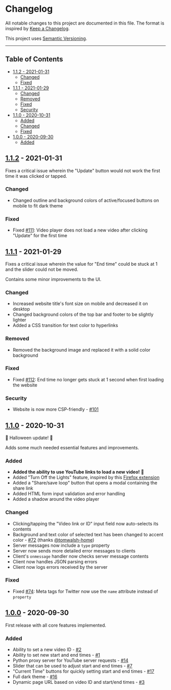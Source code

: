 # Changelog

All notable changes to this project are documented in this file. The format is inspired by [Keep a Changelog](https://keepachangelog.com/en/1.0.0/).

This project uses [Semantic Versioning](https://semver.org/spec/v2.0.0.html).

- - -

## Table of Contents

- [1.1.2 - 2021-01-31](#112---2021-01-31)
    - [Changed](#changed)
    - [Fixed](#fixed)
- [1.1.1 - 2021-01-29](#111---2021-01-29)
    - [Changed](#changed-1)
    - [Removed](#removed)
    - [Fixed](#fixed-1)
    - [Security](#security)
- [1.1.0 - 2020-10-31](#110---2020-10-31)
    - [Added](#added)
    - [Changed](#changed-2)
    - [Fixed](#fixed-2)
- [1.0.0 - 2020-09-30](#100---2020-09-30)
    - [Added](#added-1)

## [1.1.2](https://github.com/Phixyn/no-bs-looper/releases/tag/1.1.2) - 2021-01-31

Fixes a critical issue wherein the "Update" button would not work the first time it was clicked or tapped.

### Changed

- Changed outline and background colors of active/focused buttons on mobile to fit dark theme

### Fixed

- Fixed [#111](https://github.com/Phixyn/no-bs-looper/issues/111): Video player does not load a new video after clicking "Update" for the first time

## [1.1.1](https://github.com/Phixyn/no-bs-looper/releases/tag/1.1.1) - 2021-01-29

Fixes a critical issue wherein the value for "End time" could be stuck at 1 and the slider could not be moved.

Contains some minor improvements to the UI.

### Changed

- Increased website title's font size on mobile and decreased it on desktop
- Changed background colors of the top bar and footer to be slightly lighter
- Added a CSS transition for text color to hyperlinks

### Removed

- Removed the background image and replaced it with a solid color background

### Fixed

- Fixed [#112](https://github.com/Phixyn/no-bs-looper/issues/112): End time no longer gets stuck at 1 second when first loading the website

### Security

- Website is now more CSP-friendly - [#101](https://github.com/Phixyn/no-bs-looper/issues/101)

## [1.1.0](https://github.com/Phixyn/no-bs-looper/releases/tag/1.1.0) - 2020-10-31

👻 Halloween update! 🎃

Adds some much needed essential features and improvements.

### Added

- **Added the ability to use YouTube links to load a new video!** 🎉
- Added "Turn Off the Lights" feature, inspired by this [Firefox extension](https://addons.mozilla.org/en-GB/firefox/addon/turn-off-the-lights/)
- Added a "Share/save loop" button that opens a modal containing the share link
- Added HTML form input validation and error handling
- Added a shadow around the video player

### Changed

- Clicking/tapping the "Video link or ID" input field now auto-selects its contents
- Background and text color of selected text has been changed to accent color - [#72](https://github.com/Phixyn/no-bs-looper/issues/72) (thanks [@tomwalsh-home](https://github.com/tomwalsh-home))
- Server messages now include a `type` property
- Server now sends more detailed error messages to clients
- Client's `onmessage` handler now checks server message contents
- Client now handles JSON parsing errors
- Client now logs errors received by the server

### Fixed

- Fixed [#74](https://github.com/Phixyn/no-bs-looper/issues/74): Meta tags for Twitter now use the `name` attribute instead of `property`

## [1.0.0](https://github.com/Phixyn/no-bs-looper/releases/tag/1.0.0) - 2020-09-30

First release with all core features implemented.

### Added

- Ability to set a new video ID - [#2](https://github.com/Phixyn/no-bs-looper/issues/2)
- Ability to set new start and end times - [#1](https://github.com/Phixyn/no-bs-looper/issues/1)
- Python proxy server for YouTube server requests - [#14](https://github.com/Phixyn/no-bs-looper/issues/14)
- Slider that can be used to adjust start and end times - [#7](https://github.com/Phixyn/no-bs-looper/issues/7)
- "Current Time" buttons for quickly setting start and end times - [#17](https://github.com/Phixyn/no-bs-looper/issues/17)
- Full dark theme - [#16](https://github.com/Phixyn/no-bs-looper/issues/16)
- Dynamic page URL based on video ID and start/end times - [#3](https://github.com/Phixyn/no-bs-looper/issues/3)
